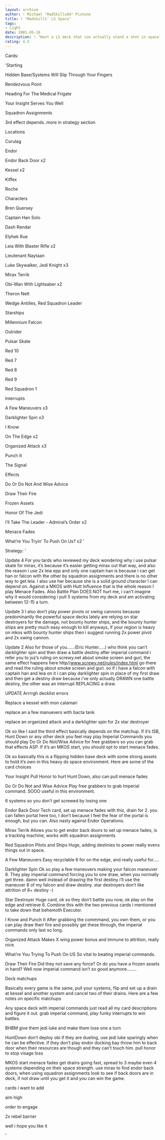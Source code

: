 ```yaml
---
layout: archive
author: ! Michael "MadSkills84" Pistone
title: ! "Madskills’ LS Space"
tags:
- Light
date: 2001-05-18
description: ! "Want a LS deck that can actually stand a shot in space?  I think I found one here....."
rating: 4.5
---
```

Cards: 

'Starting 

Hidden Base/Systems Will Slip Through Your Fingers

Rendezvous Point

<Hidden Base Marker>

Heading For The Medical Frigate

Your Insight Serves You Well

Squadron Assignments

3rd effect depends..more in strategy section


Locations

Corulag 

Endor 

Endor Back Door  x2

Kessel  x2

Kiffex 

Roche


Characters

Bren Quersey 

Captain Han Solo 

Dash Rendar 

Elyhek Rue 

Leia With Blaster Rifle  x2

Lieutenant Naytaan 

Luke Skywalker, Jedi Knight  x3

Mirax Terrik 

Obi-Wan With Lightsaber  x2

Theron Nett 

Wedge Antilles, Red Squadron Leader 


Starships 

Millennium Falcon 

Outrider 

Pulsar Skate 

Red 10 

Red 7 

Red 8 

Red 9 

Red Squadron 1 


Interrupts 

A Few Maneuvers  x3

Darklighter Spin  x3

I Know 

On The Edge  x2

Organized Attack  x3

Punch It 

The Signal 


Effects

Do Or Do Not And Wise Advice

Draw Their Fire 

Frozen Assets 

Honor Of The Jedi 

I’ll Take The Leader - Admiral’s Order  x2

Menace Fades 

What’re You Tryin’ To Push On Us?  x2 '

Strategy: '

Update 4 For you tards who reviewed my deck wondering why i use pulsar skate for mirax, it’s because it’s easier getting mirax out that way, and also the reason i use 2x leia epp and only one captain han is because i can get han or falcon with the other by squadron assignments and there is no other way to get leia.  I also use her because she is a solid ground character I can depend on.  Against a MKOS with Hutt Influence that is the whole reason I play Menace Fades.  Also Battle Plan DOES NOT hurt me, i can’t imagine why it would considering i pull 5 systems from my deck and am activating between 12-15 a turn.


Update 3 I also don’t play power pivots or xwing cannons because predominantly the powerful space decks lately are relying on star destroyers for the damage, not bounty hunter ships, and the bounty hunter ships are pretty much easy enough to kill anyways, if your region is heavy on mkos with bounty hunter ships then i suggest running 2x power pivot and 2x xwing cannon.


Update 2 Also for those of you......(Eric Hunter.....) who think you can’t darklighter spin and then draw a battle destiny after imperial command i refer you to juz’s ruling on screwy.net about smoke screen and guri, the same effect happens here http//www.screwy.net/rules/index.html go there and read the ruling about smoke screen and guri.  so if i have a falcon with captain han and leia on it i can play darklighter spin in place of my first draw and then get a destiny draw because i’ve only actually DRAWN one battle destiny, the other was an interrupt REPLACING a draw.


UPDATE Arrrrgh decklist errors

Replace a kessel with mon calamari

replace an a few manuevers with bacta tank

replace an organized attack and a darklighter spin for 2x star destroyer 


Ok so like I said the third effect basically depends on the matchup.  If it’s ISB, Hunt Down or any other deck you feel may play Imperial Commands you should play Do Or Do Not/Wise Advice for free grabbers so you can grab that effects ASP.  If it’s an MKOS start, you should opt to start menace fades.


Ok so basically this is a flipping hidden base deck with some strong assets to hold it’s own in this heavy ds space environment.  Here are some of the card choices


Your Insight Pull Honor to hurt Hunt Down, also can pull menace fades


Do Or Do Not and Wise Advice Play free grabbers to grab Imperial command.  SOOO useful in this environment.


6 systems so you don’t get screwed by losing one


Endor Back Door Tech card, set up menace fades with this, drain for 2. you can fallen portal here too, I don’t because I feel the fear of the portal is enough, but you can.  Also nasty against Endor Operations.


Mirax Terrik Allows you to get endor back doors to set up menace fades, is a tracking machine, works with squadron assignments


Red Squadron Pilots and Ships  Huge, adding destinies to power really evens things out in space.


A Few Maneuvers Easy recyclable 6 for on the edge, and really useful for.....


Darklighter Spin Ok so play a few maneuvers making your falcon maneuver 8.  They play imperial command forcing you to one draw, when you normally get three.  damn well instead of drawing the first destiny i’ll use the maneuver 8 of my falcon and draw destiny.  star destroyers don’t like attrition of 8+ destiny -)


Star Destroyer Huge card, ok so they don’t battle you now, ok play on the edge and retrieve 6.  Combine this with the two previous cards i mentioned to take down that behemoth Executor.


I Know and Punch It  After grabbing the commmand, you own them, or you can play draw their fire and possibly get these through, the imperial commands only last so long.


Organized Attack Makes X wing power bonus and immune to attrition, really nice.


What’re You Trying To Push On US So vital to beating imperial commands.


Draw Their Fire Did they not save any force? Or do you have a frozen assets in hand?  Well now imperial command isn’t so good anymore........


Deck matchups

Basically every game is the same, pull your systems, flip and set up a drain at kessel and another system and cancel two of their drains.  Here are a few notes on specific matchups


Any space deck with imperial commands just read all my card descriptions and figure it out.  grab imperial command, play funky interrupts to win battles.


BHBM give them jedi luke and make them lose one a turn


HuntDown don’t deploy obi if they are dueling, use jedi luke sparingly when he can be effective.  if they don’t play endor docking bay throw him to back door when their resources are though and they can’t touch him.  pull honor to stop visage loss


MKOS start menace fades get drains going fast, spread to 3 maybe even 4 systems depending on their space strength.  use mirax to find endor back doors, when using squadron assignments look to see if back doors are in deck, if not draw until you get it and you can win the game.


cards i want to add

aim high

order to engage

2x rebel barrier


well i hope you like it


'